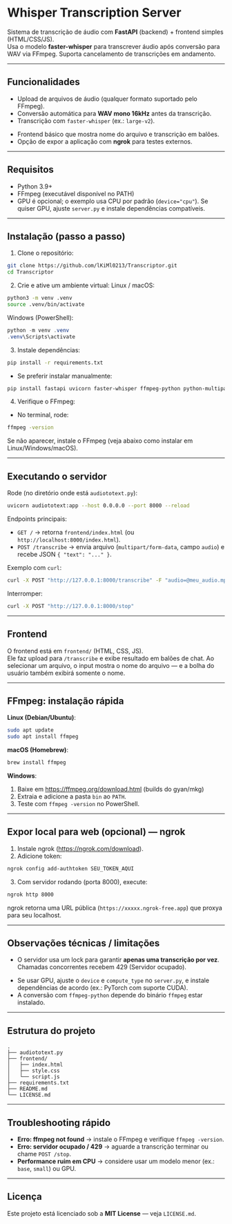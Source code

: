 # Whisper Transcription Server

Sistema de transcrição de áudio com **FastAPI** (backend) + frontend simples (HTML/CSS/JS).  
Usa o modelo **faster-whisper** para transcrever áudio após conversão para WAV via FFmpeg. Suporta cancelamento de transcrições em andamento.

---

## Funcionalidades

- Upload de arquivos de áudio (qualquer formato suportado pelo FFmpeg).
- Conversão automática para **WAV mono 16kHz** antes da transcrição.
- Transcrição com `faster-whisper` (ex.: `large-v2`).
<!-- EM BREVE - Endpoint para **interromper** transcrição em execução. -->
- Frontend básico que mostra nome do arquivo e transcrição em balões.
- Opção de expor a aplicação com **ngrok** para testes externos.

---

## Requisitos

- Python 3.9+
- FFmpeg (executável disponível no PATH)
- GPU é opcional; o exemplo usa CPU por padrão (`device="cpu"`). Se quiser GPU, ajuste `server.py` e instale dependências compatíveis.

---

## Instalação (passo a passo)

1. Clone o repositório:
```bash
git clone https://github.com/lKiMl0213/Transcriptor.git
cd Transcriptor
```

2. Crie e ative um ambiente virtual:
Linux / macOS:
```bash
python3 -m venv .venv
source .venv/bin/activate
```
Windows (PowerShell):
```powershell
python -m venv .venv
.venv\Scripts\activate
```

3. Instale dependências:
```bash
pip install -r requirements.txt
```
- Se preferir instalar manualmente:
```bash
pip install fastapi uvicorn faster-whisper ffmpeg-python python-multipart aiofiles
```

4. Verifique o FFmpeg:
- No terminal, rode:
```bash
ffmpeg -version
```
Se não aparecer, instale o FFmpeg (veja abaixo como instalar em Linux/Windows/macOS).

---

## Executando o servidor

Rode (no diretório onde está `audiototext.py`):
```bash
uvicorn audiototext:app --host 0.0.0.0 --port 8000 --reload
```

Endpoints principais:
- `GET /` → retorna `frontend/index.html` (ou `http://localhost:8000/index.html`).
- `POST /transcribe` → envia arquivo (`multipart/form-data`, campo `audio`) e recebe JSON `{ "text": "..." }`.
<!-- EM BREVE - `POST /stop` → solicita parada da transcrição atual; retorna status. -->

Exemplo com `curl`:
```bash
curl -X POST "http://127.0.0.1:8000/transcribe" -F "audio=@meu_audio.mp3"
```

Interromper:
```bash
curl -X POST "http://127.0.0.1:8000/stop"
```

---

## Frontend

O frontend está em `frontend/` (HTML, CSS, JS).  
Ele faz upload para `/transcribe` e exibe resultado em balões de chat. Ao selecionar um arquivo, o input mostra o nome do arquivo — e a bolha do usuário também exibirá somente o nome.

---

## FFmpeg: instalação rápida

**Linux (Debian/Ubuntu)**:
```bash
sudo apt update
sudo apt install ffmpeg
```

**macOS (Homebrew)**:
```bash
brew install ffmpeg
```

**Windows**:
1. Baixe em https://ffmpeg.org/download.html (builds do gyan/mkg)
2. Extraia e adicione a pasta `bin` ao `PATH`.
3. Teste com `ffmpeg -version` no PowerShell.

---

## Expor local para web (opcional) — ngrok

1. Instale ngrok (https://ngrok.com/download).  
2. Adicione token:
```bash
ngrok config add-authtoken SEU_TOKEN_AQUI
```
3. Com servidor rodando (porta 8000), execute:
```bash
ngrok http 8000
```
ngrok retorna uma URL pública (`https://xxxxx.ngrok-free.app`) que proxya para seu localhost.

---

## Observações técnicas / limitações

- O servidor usa um lock para garantir **apenas uma transcrição por vez**. Chamadas concorrentes recebem 429 (Servidor ocupado).
<!-- EM BREVE - O endpoint `/stop` aciona um evento para interromper o loop de transcrição e retornar texto parcial. -->
- Se usar GPU, ajuste o `device` e `compute_type` no `server.py`, e instale dependências de acordo (ex.: PyTorch com suporte CUDA).
- A conversão com `ffmpeg-python` depende do binário `ffmpeg` estar instalado.

---

## Estrutura do projeto

```
.
├── audiototext.py
├── frontend/
│   ├── index.html
│   ├── style.css
│   └── script.js
├── requirements.txt
├── README.md
└── LICENSE.md
```

---

## Troubleshooting rápido

- **Erro: ffmpeg not found** → instale o FFmpeg e verifique `ffmpeg -version`.
- **Erro: servidor ocupado / 429** → aguarde a transcrição terminar ou chame `POST /stop`.
- **Performance ruim em CPU** → considere usar um modelo menor (ex.: `base`, `small`) ou GPU.

---

## Licença

Este projeto está licenciado sob a **MIT License** — veja `LICENSE.md`.
